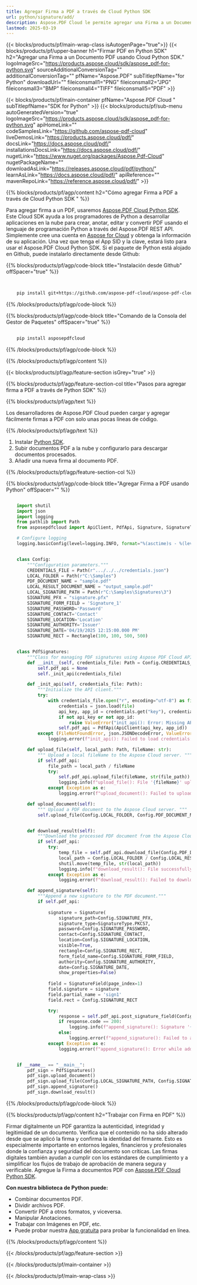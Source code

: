 ```yaml
---
title: Agregar Firma a PDF a través de Cloud Python SDK
url: python/signature/add/
description: Aspose.PDF Cloud le permite agregar una Firma a un Documento PDF. Consulte el código fuente de Python para agregar una Firma al archivo PDF.
lastmod: 2025-03-19
---
```


{{< blocks/products/pf/main-wrap-class isAutogenPage="true">}}
{{< blocks/products/pf/upper-banner h1="Firmar PDF en Python SDK" h2="Agregar una Firma a un Documento PDF usando Cloud Python SDK." logoImageSrc="https://products.aspose.cloud/sdk/aspose_pdf-for-python.svg" sourceAdditionalConversionTag="" additionalConversionTag="" pfName="Aspose.PDF" subTitlepfName="for Python" downloadUrl="" fileiconsmall1="PNG" fileiconsmall2="JPG" fileiconsmall3="BMP" fileiconsmall4="TIFF" fileiconsmall5="PDF" >}}

{{< blocks/products/pf/main-container pfName="Aspose.PDF Cloud " subTitlepfName="SDK for Python" >}}
{{< blocks/products/pf/sub-menu autoGeneratedVersion="true" logoImageSrc="https://products.aspose.cloud/sdk/aspose_pdf-for-python.svg" apiHomeLink="" codeSamplesLink="https://github.com/aspose-pdf-cloud" liveDemosLink="https://products.aspose.cloud/pdf/" docsLink="https://docs.aspose.cloud/pdf/" installationsDocsLink="https://docs.aspose.cloud/pdf/" nugetLink="https://www.nuget.org/packages/Aspose.Pdf-Cloud" nugetPackageName="" downloadAsLink="https://releases.aspose.cloud/pdf/python/" learnAsLink="https://docs.aspose.cloud/pdf/" apiReference="" mavenRepoLink="https://reference.aspose.cloud/pdf/" >}}

{{% blocks/products/pf/agp/content h2="Cómo agregar Firma a PDF a través de Cloud Python SDK " %}}

Para agregar firma a un PDF, usaremos
[Aspose.PDF Cloud Python SDK](https://products.aspose.cloud/pdf/python/). Este Cloud SDK ayuda a los programadores de Python a desarrollar aplicaciones en la nube para crear, anotar, editar y convertir PDF usando el lenguaje de programación Python a través del Aspose.PDF REST API. Simplemente cree una cuenta en [Aspose for Cloud](https://dashboard.aspose.cloud/#/apps) y obtenga la información de su aplicación. Una vez que tenga el App SID y la clave, estará listo para usar el Aspose.PDF Cloud Python SDK. Si el paquete de Python está alojado en Github, puede instalarlo directamente desde Github:

{{% blocks/products/pf/agp/code-block title="Instalación desde Github" offSpacer="true" %}}

```bash

     
    pip install git+https://github.com/aspose-pdf-cloud/aspose-pdf-cloud-python.git


```

{{% /blocks/products/pf/agp/code-block %}}

{{% blocks/products/pf/agp/code-block title="Comando de la Consola del Gestor de Paquetes" offSpacer="true" %}}

```bash
     
    pip install asposepdfcloud

```

{{% /blocks/products/pf/agp/code-block %}}

{{% /blocks/products/pf/agp/content %}}

{{< blocks/products/pf/agp/feature-section isGrey="true" >}}

{{% blocks/products/pf/agp/feature-section-col title="Pasos para agregar firma a PDF a través de Python SDK" %}}

{{% blocks/products/pf/agp/text %}}

Los desarrolladores de Aspose.PDF Cloud pueden cargar y agregar fácilmente firmas a PDF con solo unas pocas líneas de código.

{{% /blocks/products/pf/agp/text %}}

1. Instalar [Python SDK](https://pypi.org/project/asposepdfcloud/).
1. Subir documentos PDF a la nube y configurarlo para descargar documentos procesados.
1. Añadir una nueva firma al documento PDF.

{{% /blocks/products/pf/agp/feature-section-col %}}

{{% blocks/products/pf/agp/code-block title="Agregar Firma a PDF usando Python" offSpacer="" %}}

```python

    import shutil
    import json
    import logging
    from pathlib import Path
    from asposepdfcloud import ApiClient, PdfApi, Signature, SignatureType, SignatureField, Rectangle

    # Configure logging
    logging.basicConfig(level=logging.INFO, format="%(asctime)s - %(levelname)s - %(message)s")


    class Config:
        """Configuration parameters."""
        CREDENTIALS_FILE = Path(r".../../../credentials.json")
        LOCAL_FOLDER = Path(r"C:\Samples")
        PDF_DOCUMENT_NAME = "sample.pdf"
        LOCAL_RESULT_DOCUMENT_NAME = "output_sample.pdf"
        LOCAL_SIGNATURE_PATH = Path(r"C:\Samples\Signatures\3")
        SIGNATURE_PFX = "signature.pfx"
        SIGNATURE_FORM_FIELD = 'Signature_1'
        SIGNATURE_PASSWORD='Password'
        SIGNATURE_CONTACT='Contact'
        SIGNATURE_LOCATION='Location'
        SIGNATURE_AUTHORITY='Issuer'
        SIGNATURE_DATE='04/19/2025 12:15:00.000 PM'
        SIGNATURE_RECT = Rectangle(100, 100, 500, 500)


    class PdfSignatures:
        """Class for managing PDF signatures using Aspose PDF Cloud API."""
        def __init__(self, credentials_file: Path = Config.CREDENTIALS_FILE):
            self.pdf_api = None
            self._init_api(credentials_file)

        def _init_api(self, credentials_file: Path):
            """Initialize the API client."""
            try:
                with credentials_file.open("r", encoding="utf-8") as file:
                    credentials = json.load(file)
                    api_key, app_id = credentials.get("key"), credentials.get("id")
                    if not api_key or not app_id:
                        raise ValueError("init_api(): Error: Missing API keys in the credentials file.")
                    self.pdf_api = PdfApi(ApiClient(api_key, app_id))
            except (FileNotFoundError, json.JSONDecodeError, ValueError) as e:
                logging.error(f"init_api(): Failed to load credentials: {e}")

        def upload_file(self, local_path: Path, fileName: str):
            """ Upload a local fileName to the Aspose Cloud server. """
            if self.pdf_api:
                file_path = local_path / fileName
                try:
                    self.pdf_api.upload_file(fileName, str(file_path))
                    logging.info(f"upload_file(): File '{fileName}' uploaded successfully.")
                except Exception as e:
                    logging.error(f"upload_document(): Failed to upload file: {e}")

        def upload_document(self):
            """ Upload a PDF document to the Aspose Cloud server. """
            self.upload_file(Config.LOCAL_FOLDER, Config.PDF_DOCUMENT_NAME)


        def download_result(self):
            """Download the processed PDF document from the Aspose Cloud server."""
            if self.pdf_api:
                try:
                    temp_file = self.pdf_api.download_file(Config.PDF_DOCUMENT_NAME)
                    local_path = Config.LOCAL_FOLDER / Config.LOCAL_RESULT_DOCUMENT_NAME
                    shutil.move(temp_file, str(local_path))
                    logging.info(f"download_result(): File successfully downloaded: {local_path}")
                except Exception as e:
                    logging.error(f"download_result(): Failed to download file: {e}")

        def append_signature(self):
            """Append a new signature to the PDF document."""
            if self.pdf_api:
                
                signature = Signature(
                    signature_path=Config.SIGNATURE_PFX,
                    signature_type=SignatureType.PKCS7,
                    password=Config.SIGNATURE_PASSWORD,
                    contact=Config.SIGNATURE_CONTACT,
                    location=Config.SIGNATURE_LOCATION,
                    visible=True,
                    rectangle=Config.SIGNATURE_RECT,
                    form_field_name=Config.SIGNATURE_FORM_FIELD,
                    authority=Config.SIGNATURE_AUTHORITY,
                    date=Config.SIGNATURE_DATE,
                    show_properties=False)
                
                field = SignatureField(page_index=1)
                field.signature = signature
                field.partial_name = 'sign1'
                field.rect = Config.SIGNATURE_RECT

                try:
                    response = self.pdf_api.post_signature_field(Config.PDF_DOCUMENT_NAME, field)
                    if response.code == 200:
                        logging.info(f"append_signature(): Signature '{Config.SIGNATURE_CONTACT}' successfully added to the document.")
                    else:
                        logging.error(f"append_signature(): Failed to add signature to the document. Response code: {response.code}")
                except Exception as e:
                    logging.error(f"append_signature(): Error while adding signature: {e}")


    if __name__ == "__main__":
        pdf_sign = PdfSignatures()
        pdf_sign.upload_document()
        pdf_sign.upload_file(Config.LOCAL_SIGNATURE_PATH, Config.SIGNATURE_PFX)
        pdf_sign.append_signature()
        pdf_sign.download_result()
```

{{% /blocks/products/pf/agp/code-block %}}

{{% blocks/products/pf/agp/content h2="Trabajar con Firma en PDF" %}}

Firmar digitalmente un PDF garantiza la autenticidad, integridad y legitimidad de un documento. Verifica que el contenido no ha sido alterado desde que se aplicó la firma y confirma la identidad del firmante. Esto es especialmente importante en entornos legales, financieros y profesionales donde la confianza y seguridad del documento son críticas. Las firmas digitales también ayudan a cumplir con los estándares de cumplimiento y a simplificar los flujos de trabajo de aprobación de manera segura y verificable.
Agregue la Firma a documentos PDF con [Aspose.PDF Cloud Python SDK](https://products.aspose.cloud/pdf/python/).

**Con nuestra biblioteca de Python puede:**

+ Combinar documentos PDF.
+ Dividir archivos PDF.
+ Convertir PDF a otros formatos, y viceversa.
+ Manipular Anotaciones.
+ Trabajar con Imágenes en PDF, etc.
+ Puede probar nuestra [App gratuita](https://products.aspose.app/pdf/family) para probar la funcionalidad en línea.

{{% /blocks/products/pf/agp/content %}}

{{< /blocks/products/pf/agp/feature-section >}}

{{< /blocks/products/pf/main-container >}}

{{< /blocks/products/pf/main-wrap-class >}}
